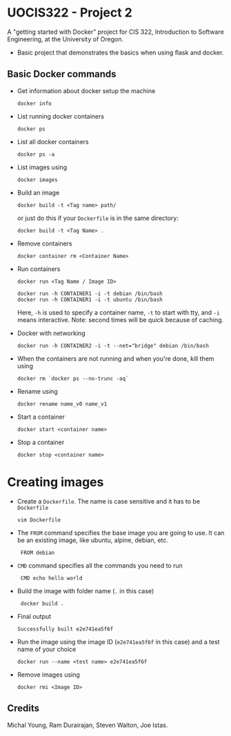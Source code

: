 # UOCIS322 - Project 2 #

A "getting started with Docker" project for CIS 322, Introduction to Software Engineering, at the University of Oregon.

* Basic project that demonstrates the basics when using flask and docker. 

## Basic Docker commands

* Get information about docker setup the machine

  ```
  docker info
  ```

* List running docker containers

  ```
  docker ps
  ```

* List all docker containers

  ```
  docker ps -a
  ```

* List images using

  ```
  docker images
  ```

* Build an image

  ```
  docker build -t <Tag name> path/
  ```

  or just do this if your `Dockerfile` is in the same directory:
  ```
  docker build -t <Tag Name> .
  ```

* Remove containers

  ```
  docker container rm <Container Name>
  ```

* Run containers
  ```
  docker run <Tag Name / Image ID>
  ```

  ```
  docker run -h CONTAINER1 -i -t debian /bin/bash
  docker run -h CONTAINER1 -i -t ubuntu /bin/bash
  ```

  Here, `-h` is used to specify a container name, `-t` to start with tty, and `-i` means interactive. Note: second times will be quick because of caching.

* Docker with networking

  ```
  docker run -h CONTAINER2 -i -t --net="bridge" debian /bin/bash
  ```

* When the containers are not running and when you're done, kill them using

  ```
  docker rm `docker ps --no-trunc -aq`
  ```

* Rename using

  ```
  docker rename name_v0 name_v1
  ```

* Start a container

  ```
  docker start <container name>
  ```

* Stop a container

  ```
  docker stop <container name>
  ```

# Creating images

* Create a `Dockerfile`. The name is case sensitive and it has to be `Dockerfile`

  ```
  vim Dockerfile
  ```

* The `FROM` command specifies the base image you are going to use. It can be an existing image, like ubuntu, alpine, debian, etc.

  ```
   FROM debian
  ```

* `CMD` command specifies all the commands you need to run

  ```
   CMD echo hello world
  ```

* Build the image with folder name (`.` in this case)

  ```
   docker build .
  ```

* Final output
  ```
  Successfully built e2e741ea5f6f  
  ```

* Run the image using the image ID (`e2e741ea5f6f` in this case) and a test name of your choice

  ```
  docker run --name <test name> e2e741ea5f6f
  ```

* Remove images using

  ```
  docker rmi <Image ID>
  ```


## Credits

Michal Young, Ram Durairajan, Steven Walton, Joe Istas.
